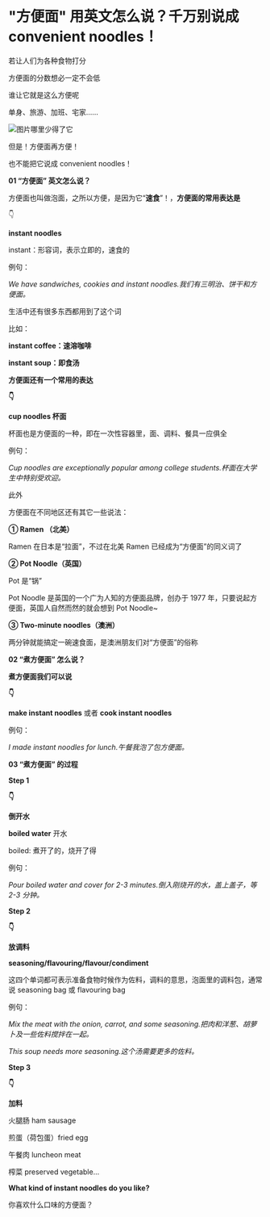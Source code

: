 # "方便面" 用英文怎么说？千万别说成 convenient noodles！

若让人们为各种食物打分

方便面的分数想必一定不会低

谁让它就是这么方便呢

单身、旅游、加班、宅家……

![图片](https://res.wx.qq.com/mpres/htmledition/images/icon/common/emotion_panel/emoji_wx/2_06.png?tp=webp&wxfrom=5&wx_lazy=1&wx_co=1)哪里少得了它

但是！方便面再方便！

也不能把它说成 convenient noodles！

**01 “方便面” 英文怎么说？**

方便面也叫做泡面，之所以方便，是因为它“**速食**”！，**方便面的常用表达是**

👇

**instant noodles**

instant：形容词，表示立即的，速食的

例句：

_We have sandwiches, cookies and instant noodles.我们有三明治、饼干和方便面。_

生活中还有很多东西都用到了这个词

比如：

**instant coffee：速溶咖啡**

**instant soup：即食汤**

**方便面还有一个常用的表达**

**👇**

**cup noodles 杯面**

杯面也是方便面的一种，即在一次性容器里，面、调料、餐具一应俱全

例句：

_Cup noodles are exceptionally popular among college students.杯面在大学生中特别受欢迎。_

此外

方便面在不同地区还有其它一些说法：

**① Ramen （北美）**

Ramen 在日本是“拉面”，不过在北美 Ramen 已经成为“方便面”的同义词了

**② Pot Noodle（英国）**

Pot 是“锅”

Pot Noodle 是英国的一个广为人知的方便面品牌，创办于 1977 年，只要说起方便面，英国人自然而然的就会想到 Pot Noodle~

**③ Two-minute noodles（澳洲）**

两分钟就能搞定一碗速食面，是澳洲朋友们对“方便面”的俗称

**02 “煮方便面” 怎么说？**

**煮方便面我们可以说**

**👇**

**make instant noodles** 或者 **cook instant noodles**

例句：

_I made instant noodles for lunch.午餐我泡了包方便面。_

**03 “煮方便面” 的过程**

**Step 1**

**👇**

**倒开水**

**boiled water** 开水

boiled: 煮开了的，烧开了得

例句：

_Pour boiled water and cover for 2-3 minutes.倒入刚烧开的水，盖上盖子，等 2-3 分钟。_

**Step 2**

**👇**

**放调料**

**seasoning/flavouring/flavour/condiment**

这四个单词都可表示准备食物时候作为佐料，调料的意思，泡面里的调料包，通常说 seasoning bag 或 flavouring bag

例句：

_Mix the meat with the onion, carrot, and some seasoning.把肉和洋葱、胡萝卜及一些佐料搅拌在一起。_

_This soup needs more seasoning.这个汤需要更多的佐料。_

**Step 3**

**👇**

**加料**

火腿肠 ham sausage

煎蛋（荷包蛋）fried egg

午餐肉 luncheon meat

榨菜 preserved vegetable...

**What kind of instant noodles do you like?**

你喜欢什么口味的方便面？
